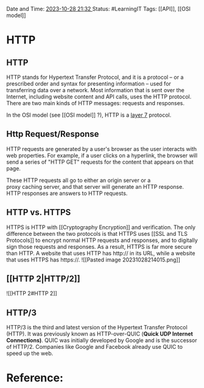 Date and Time: <u> 2023-10-28 21:32 </u>
Status: #LearningIT
Tags: [[API]], [[OSI model]]

# HTTP
## HTTP
HTTP stands for Hypertext Transfer Protocol, and it is a protocol – or a prescribed order and syntax for presenting information – used for transferring data over a network. Most information that is sent over the Internet, including website content and API calls, uses the HTTP protocol. There are two main kinds of HTTP messages: requests and responses.

In the OSI model (see [[OSI model]] ?), HTTP is a [layer 7](https://www.cloudflare.com/learning/ddos/what-is-layer-7/) protocol.
## Http Request/Response
HTTP requests are generated by a user's browser as the user interacts with web properties. For example, if a user clicks on a hyperlink, the browser will send a series of "HTTP GET" requests for the content that appears on that page.

These HTTP requests all go to either an origin server or a proxy caching server, and that server will generate an HTTP response. HTTP responses are answers to HTTP requests.
## HTTP vs. HTTPS
HTTPS is HTTP with [[Cryptography Encryption]] and verification. The only difference between the two protocols is that HTTPS uses [[SSL and TLS Protocols]] to encrypt normal HTTP requests and responses, and to digitally sign those requests and responses. As a result, HTTPS is far more secure than HTTP. A website that uses HTTP has http:// in its URL, while a website that uses HTTPS has https://.
![[Pasted image 20231028214015.png]]
## [[HTTP 2|HTTP/2]]
![[HTTP 2#HTTP 2]]

## HTTP/3
HTTP/3 is the third and latest version of the Hypertext Transfer Protocol (HTTP). It was previously known as HTTP-over-QUIC (**Quick UDP Internet Connections)**. QUIC was initially developed by Google and is the successor of HTTP/2. Companies like Google and Facebook already use QUIC to speed up the web.
# Reference:


 